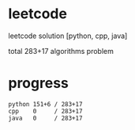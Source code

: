# leetcode
leetcode solution [python, cpp, java]

total 283+17 algorithms problem
# progress	
	python 151+6 / 283+17
	cpp    0     / 283+17
	java   0     / 283+17
